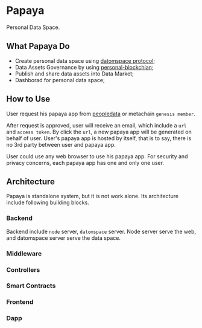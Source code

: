 # Papaya
Personal Data Space.

## What Papaya Do 
- Create personal data space using [datomspace protocol](https://www.npmjs.com/package/datomspace);
- Data Assets Governance by using [personal-blockchian](https://github.com/peopledata/personal-blockchain);
- Publish and share data assets into Data Market;
- Dashborad for personal data space; 

## How to Use
User request his papaya app from [peopledata](https://www.peopledata.org.cn/zh/datamarket) or metachain `genesis member`.

After request is approved, user will receive an email, which include a `url` and `access token`. By click the `url`, a new papaya app will be generated on behalf of user. User's papaya app is hosted by itself, that is to say, there is no 3rd party between user and papaya app.

User could use any web browser to use his papaya app. For security and privacy concerns, each papaya app has one and only one user.  

## Architecture 
Papaya is standalone system, but it is not work alone. Its architecture include following building blocks.

### Backend
Backend include `node` server, `datomspace` server. Node server serve the web, and datomspace server serve the data space.


### Middleware


### Controllers


### Smart Contracts


### Frontend


### Dapp




 



 
